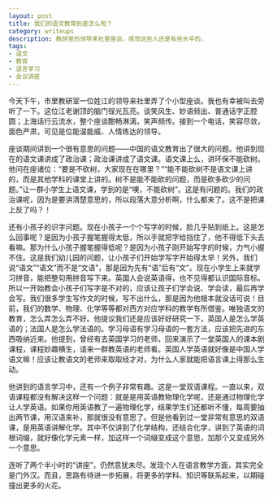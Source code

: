 ```yaml
---
layout: post
title: 我们的语文教育到底怎么啦？
category: writeups
description: 教研室的领导来社里座谈。感觉这些人还是有些水平的。
tags:
- 语文
- 教育
- 语言学习
- 会议讲座
---
```


今天下午，市里教研室一位姓江的领导来社里弄了个小型座谈。我也有幸被叫去旁听了一下。这位江老谢顶的脑门锃光瓦亮。谈笑风生、妙语频出、普通话字正腔圆；上海话行云流水，整个座谈酣畅淋漓，笑声频传。接到一个电话，笑容尽敛，面色严肃，可见是位能温能威、人情练达的领导。

座谈期间讲到一个很有意思的问题——中国的语文教育出了很大的问题。他讲到现在的语文课讲成了政治课；政治课讲成了语文课。语文课上么，讲环保不能砍树。他问在座诸位：“要是不砍树，大家现在在哪里？”“能不能砍树不是语文课上讲的，而是其他学科的课堂上讲的。树不是能不能砍的问题，而是砍多砍少的问题。”让一群小学生上语文课，学到的是“噢，不能砍树”。这是有问题的。我们的政治课呢，因为是要讲清楚意思的，所以段落大意分析啊，什么都来了。这不是把课上反了吗？！

还有小孩子的识字问题。现在小孩子一个个写字的时候，脸几乎贴到纸上。这是怎么回事呢？是因为小孩子握笔握得太低，所以手就把字给挡住了，他不得低下头去看嘛。那为什么小孩子握笔握得低呢？是因为小孩子刚开始写字的时候，力气小握不住。这是我们幼儿园的问题，让小孩子们开始学写字开始得太早！另外，我们说“语文”“语文”而不是“文语”，那是因为先有“语”后有“文”。现在小学生上来就学习拼音，能把整句用拼音写下来。英国人会说英语得，也不见得都认识国际音标。所以一开始教会小孩子们写字是不对的，应该让孩子们学会说、学会读，最后再学会写。我们很多学生写作文的时候，写不出什么，那是因为他根本就没话可说！目前，我们的数学、物理、化学等等都对西方对应学科的教学有所借鉴。唯独语文的教育，怎么弄怎么弄不好。他提议我们还是应该好好研究一下，英国人是怎么学英语的；法国人是怎么学法语的。学习母语有学习母语的一套方法，应该把先进的东西吸纳近来。他提到，曾经有去英国学习的老师，回来演示了一堂英国人的课本剧课程，课程妙趣横生，请来一群教英语的老师看。英国人学英语就好像是中国人学语文嘛！应该让教语文的老师来取取经才对，为什么人家就能把语言课上得那么生动。

他讲到的语言学习中，还有一个例子非常有趣。这是一堂双语课程。一直以来，双语课程都没有解决这样一个问题：就是是用英语教物理化学呢，还是通过物理化学让人学英语。如果你用英语教了一遍物理化学，结果学生们还都听不懂，每周要抽出两节课，用汉语来补，那就很没有意思了。但是他看到过一堂非常有意思的双语课，是用英语讲解化学。其中不仅讲到了化学结构，还结合化学，讲到了英语的词根词缀，就好像化学元素一样，加这样一个词缀变成这个意思，加那个又变成另外一个意思。

连听了两个半小时的“讲座”，仍然意犹未尽。发现个人在语言教学方面，其实完全是门外汉。而且，思路有待进一步拓展，将更多的学科、知识等联系起来，以期碰撞出更多的火花。
